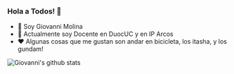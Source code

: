 ### Hola a Todos! 👋

- 🔭 Soy Giovanni Molina
- 🏢 Actualmente soy Docente en DuocUC y en IP Arcos
- ❤️ Algunas cosas que me gustan son andar en bicicleta, los itasha, y los gundam!

![Giovanni's github stats](https://github-readme-stats.vercel.app/api?username=giovasdf&show_icons=true)
